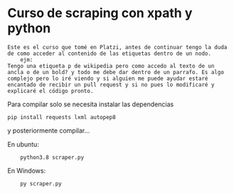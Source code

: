 # Curso de scraping con xpath y python

    Este es el curso que tomé en Platzi, antes de continuar tengo la duda de como acceder al contenido de las etiquetas dentro de un nodo.
        ejm:
    Tengo una etiqueta p de wikipedia pero como accedo al texto de un ancla o de un bold? y todo me debe dar dentro de un parrafo. Es algo complejo pero lo iré viendo y si alguien me puede ayudar estaré encantado de recibir un pull request y si no pues lo modificaré y explicaré el código pronto.

Para compilar solo se necesita instalar las dependencias

``` 
pip install requests lxml autopep8
```
y posteriormente compilar...

En ubuntu:
```
    python3.8 scraper.py
```
En Windows:
```
    py scraper.py
```